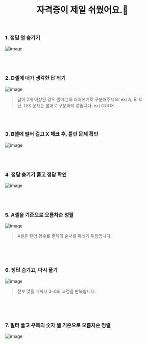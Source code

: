 <div align="center">
  
# 자격증이 제일 쉬웠어요.🤥
</div>


<br />

### 1. 정답 열 숨기기
![image](https://user-images.githubusercontent.com/87955005/154834128-e1942c2f-4b39-46d0-8b13-bbe9482ccfd3.png)
<br />
<br />
<br />
<br />

### 2. D셀에 내가 생각한 답 적기
![image](https://user-images.githubusercontent.com/87955005/154834228-b9801f41-fd6e-4693-b819-fbd547044071.png)
> 답이 2개 이상인 경우 콤마(,)와 띄어쓰기로 구분해주세요!   ex) A, B, C </br>
> 단, O/X 문제는 콤마로 구분하지 않습니다.    ex) OOOX
<br />
<br />

### 3. B셀에 필터 걸고 X 체크 후, 틀린 문제 확인
![image](https://user-images.githubusercontent.com/87955005/154834283-1b36a6ab-14c9-4d8f-a2b8-5a548caa1f82.png)
<br />
<br />
<br />
<br />

### 4. 정답 숨기기 풀고 정답 확인
![image](https://user-images.githubusercontent.com/87955005/154834297-2df118de-6417-4f4f-ac79-e6a0d787662b.png)
<br />
<br />
<br />
<br />

### 5. A셀을 기준으로 오름차순 정렬
![image](https://user-images.githubusercontent.com/87955005/154834540-8e3fbdbb-cbbf-4e40-89be-0d0ef0e9206a.png)
> A셀은 랜덤 함수로 문제의 순서를 뒤섞기 위함입니다.
<br />
<br />
<br />

### 6. 정답 숨기고, 다시 풀기
![image](https://user-images.githubusercontent.com/87955005/154834370-0ea74f46-8a89-4dff-b837-33ce81b84411.png)
> 전부 맞을 때까지 3~6의 과정을 반복합니다.
<br />
<br />
<br />

### 7. 필터 풀고 우측의 숫자 셀 기준으로 오름차순 정렬
![image](https://user-images.githubusercontent.com/87955005/154834598-8f60337c-b64c-446c-ae0d-e0698c4753ec.png)
<br />
<br />
<br />
<br />







